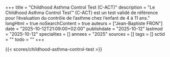 +++
title = "Childhood Asthma Control Test (C-ACT)"
description = "Le Childhood Asthma Control Test™ (C-ACT) est un test validé de référence pour l’évaluation du contrôle de l’asthme chez l’enfant de 4 à 11 ans."
longHtml = true
noSearchContent = true
auteurs = ["Jean-Baptiste FRON"]
date = "2025-10-12T21:09:00+02:00"
publishdate = "2025-10-12"
lastmod = "2025-10-12"
specialites = []
annees = "2025"
sources = []
tags = []
sctid = ""
todo = ""
+++

{{< scores/childhood-asthma-control-test >}}
